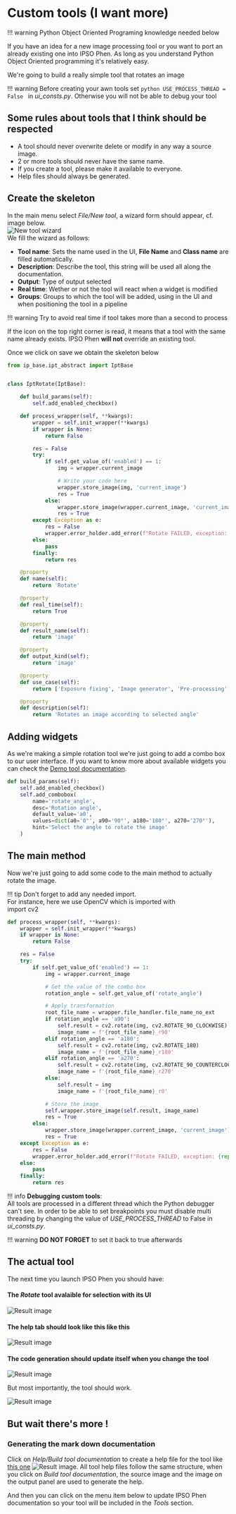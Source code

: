 # Custom tools (I want more)

!!! warning
    Python Object Oriented Programing knowledge needed below

If you have an idea for a new image processing tool or you want to port an already existing one into IPSO Phen. As long as you understand Python Object Oriented programming it's relatively easy.

We're going to build a really simple tool that rotates an image

!!! warning
    Before creating your awn tools set 
    ```python
    USE_PROCESS_THREAD = False
    ```
    in *ui_consts.py*.
    Otherwise you will not be able to debug your tool

## Some rules about tools that I think should be respected

- A tool should never overwrite delete or modify in any way a source image.
- 2 or more tools should never have the same name.
- If you create a tool, please make it available to everyone.
- Help files should always be generated.


## Create the skeleton

In the main menu select *File/New tool*, a wizard form should appear, cf. image below.  
![New tool wizard](images/custom_tools_wizard.jpg)  
We fill the wizard as follows:

- **Tool name**: Sets the name used in the UI, **File Name** and **Class name** are filled automatically.
- **Description**: Describe the tool, this string will be used all along the documentation.
- **Output**: Type of output selected
- **Real time**: Wether or not the tool will react when a widget is modified
- **Groups**: Groups to which the tool will be added, using in the UI and when positioning the tool in a pipeline

!!! warning
    Try to avoid real time if tool takes more than a second to process


If the icon on the top right corner is read, it means that a tool with the same name already exists. IPSO Phen **will not** override an existing tool.

Once we click on save we obtain the skeleton below

```python
from ip_base.ipt_abstract import IptBase


class IptRotate(IptBase):

    def build_params(self):
        self.add_enabled_checkbox()

    def process_wrapper(self, **kwargs):
        wrapper = self.init_wrapper(**kwargs)
        if wrapper is None:
            return False

        res = False
        try:
            if self.get_value_of('enabled') == 1:
                img = wrapper.current_image

                # Write your code here
                wrapper.store_image(img, 'current_image')
                res = True
            else:
                wrapper.store_image(wrapper.current_image, 'current_image')
                res = True
        except Exception as e:
            res = False
            wrapper.error_holder.add_error(f"Rotate FAILED, exception: {repr(e)}")
        else:
            pass
        finally:
            return res

    @property
    def name(self):
        return 'Rotate'

    @property
    def real_time(self):
        return True

    @property
    def result_name(self):
        return 'image'

    @property
    def output_kind(self):
        return 'image'

    @property
    def use_case(self):
        return ['Exposure fixing', 'Image generator', 'Pre-processing', 'Visualization']

    @property
    def description(self):
        return 'Rotates an image according to selected angle'

```

## Adding widgets

As we're making a simple rotation tool we're just going to add a combo box to our user interface. If you want to know more about available widgets you can check the [Demo tool documentation](ipt_IPT_Demo.md).

```python
def build_params(self):
    self.add_enabled_checkbox()
    self.add_combobox(
        name='rotate_angle',
        desc='Rotation angle',
        default_value='a0',
        values=dict(a0='0°', a90='90°', a180='180°', a270='270°'),
        hint='Select the angle to rotate the image'
    )
```

## The main method
Now we're just going to add some code to the main method to actually rotate the image.

!!! tip
    Don't forget to add any needed import.  
    For instance, here we use OpenCV which is imported with  
    import cv2  

```python
def process_wrapper(self, **kwargs):
    wrapper = self.init_wrapper(**kwargs)
    if wrapper is None:
        return False

    res = False
    try:
        if self.get_value_of('enabled') == 1:
            img = wrapper.current_image

            # Get the value of the combo box
            rotation_angle = self.get_value_of('rotate_angle')

            # Apply transformation
            root_file_name = wrapper.file_handler.file_name_no_ext
            if rotation_angle == 'a90':
                self.result = cv2.rotate(img, cv2.ROTATE_90_CLOCKWISE)
                image_name = f'{root_file_name}_r90'
            elif rotation_angle == 'a180':
                self.result = cv2.rotate(img, cv2.ROTATE_180)
                image_name = f'{root_file_name}_r180'
            elif rotation_angle == 'a270':
                self.result = cv2.rotate(img, cv2.ROTATE_90_COUNTERCLOCKWISE)
                image_name = f'{root_file_name}_r270'
            else:
                self.result = img
                image_name = f'{root_file_name}_r0'

            # Store the image
            self.wrapper.store_image(self.result, image_name)
            res = True
        else:
            wrapper.store_image(wrapper.current_image, 'current_image')
            res = True
    except Exception as e:
        res = False
        wrapper.error_holder.add_error(f"Rotate FAILED, exception: {repr(e)}")
    else:
        pass
    finally:
        return res
```

!!! info
    **Debugging custom tools**:  
    All tools are processed in a different thread which the Python debugger can't see. In order to be able to set breakpoints you must disable multi threading by changing the value of *USE_PROCESS_THREAD* to False in *ui_consts.py*.

!!! warning
    **DO NOT FORGET** to set it back to true afterwards

## The actual tool

The next time you launch IPSO Phen you should have:

#### The *Rotate* tool avalaible for selection with its UI 
![Result image](images/custom_tools_ui.jpg)<br>
#### The help tab should look like this like this
![Result image](images/custom_tools_help.jpg)
#### The code generation should update itself when you change the tool 
![Result image](images/custom_tools_code.jpg)

But most importantly, the tool should work.

![Result image](images/custom_tools_anim.gif)

## But wait there's more !

### Generating the mark down documentation

Click on *Help/Build tool documentation* to create a help file for the tool like [this one](ipt_CLAHE.md)
![Result image](images/custom_tools_build_doc.jpg). All tool help files follow the same structure, when you click on *Build tool documentation*, the source image and the image on the output panel are used to generate the help. 

And then you can click on the menu item below to update IPSO Phen documentation so your tool will be included in the *Tools* section.